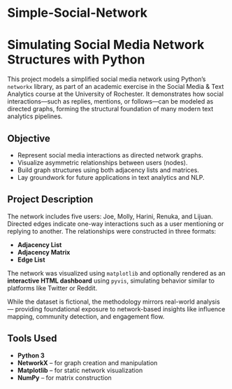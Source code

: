 # Simple-Social-Network
# Simulating Social Media Network Structures with Python

This project models a simplified social media network using Python’s `networkx` library, as part of an academic exercise in the Social Media & Text Analytics course at the University of Rochester. It demonstrates how social interactions—such as replies, mentions, or follows—can be modeled as directed graphs, forming the structural foundation of many modern text analytics pipelines.

##  Objective

- Represent social media interactions as directed network graphs.
- Visualize asymmetric relationships between users (nodes).
- Build graph structures using both adjacency lists and matrices.
- Lay groundwork for future applications in text analytics and NLP.

##  Project Description

The network includes five users: Joe, Molly, Harini, Renuka, and Lijuan. Directed edges indicate one-way interactions such as a user mentioning or replying to another. The relationships were constructed in three formats:
- **Adjacency List**
- **Adjacency Matrix**
- **Edge List**

The network was visualized using `matplotlib` and optionally rendered as an **interactive HTML dashboard** using `pyvis`, simulating behavior similar to platforms like Twitter or Reddit.

While the dataset is fictional, the methodology mirrors real-world analysis — providing foundational exposure to network-based insights like influence mapping, community detection, and engagement flow.

## Tools Used

- **Python 3**
- **NetworkX** – for graph creation and manipulation
- **Matplotlib** – for static network visualization
- **NumPy** – for matrix construction
  
